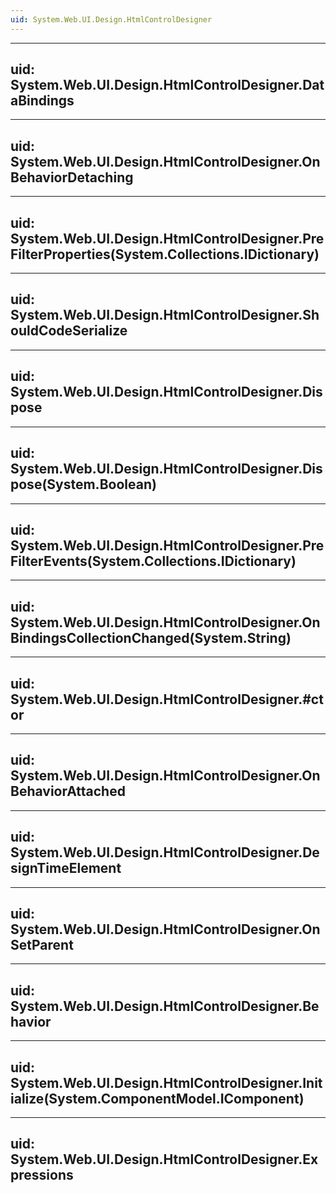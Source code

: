 ```yaml
---
uid: System.Web.UI.Design.HtmlControlDesigner
---
```


---
uid: System.Web.UI.Design.HtmlControlDesigner.DataBindings
---

---
uid: System.Web.UI.Design.HtmlControlDesigner.OnBehaviorDetaching
---

---
uid: System.Web.UI.Design.HtmlControlDesigner.PreFilterProperties(System.Collections.IDictionary)
---

---
uid: System.Web.UI.Design.HtmlControlDesigner.ShouldCodeSerialize
---

---
uid: System.Web.UI.Design.HtmlControlDesigner.Dispose
---

---
uid: System.Web.UI.Design.HtmlControlDesigner.Dispose(System.Boolean)
---

---
uid: System.Web.UI.Design.HtmlControlDesigner.PreFilterEvents(System.Collections.IDictionary)
---

---
uid: System.Web.UI.Design.HtmlControlDesigner.OnBindingsCollectionChanged(System.String)
---

---
uid: System.Web.UI.Design.HtmlControlDesigner.#ctor
---

---
uid: System.Web.UI.Design.HtmlControlDesigner.OnBehaviorAttached
---

---
uid: System.Web.UI.Design.HtmlControlDesigner.DesignTimeElement
---

---
uid: System.Web.UI.Design.HtmlControlDesigner.OnSetParent
---

---
uid: System.Web.UI.Design.HtmlControlDesigner.Behavior
---

---
uid: System.Web.UI.Design.HtmlControlDesigner.Initialize(System.ComponentModel.IComponent)
---

---
uid: System.Web.UI.Design.HtmlControlDesigner.Expressions
---
